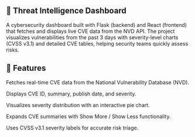 ## 🔐 Threat Intelligence Dashboard

A cybersecurity dashboard built with Flask (backend) and React (frontend) that fetches and displays live CVE data from the NVD API. The project visualizes vulnerabilities from the past 3 days with severity-level charts (CVSS v3.1) and detailed CVE tables, helping security teams quickly assess risks.

## 🚀 Features

Fetches real-time CVE data from the National Vulnerability Database (NVD).

Displays CVE ID, summary, publish date, and severity.

Visualizes severity distribution with an interactive pie chart.

Expands CVE summaries with Show More / Show Less functionality.

Uses CVSS v3.1 severity labels for accurate risk triage.
